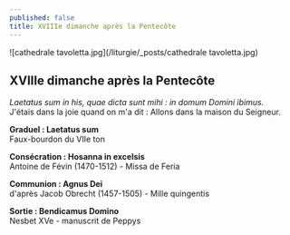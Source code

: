 ```yaml
---
published: false
title: XVIIIe dimanche après la Pentecôte
---
```


![cathedrale tavoletta.jpg](/liturgie/_posts/cathedrale tavoletta.jpg)

## XVIIIe dimanche après la Pentecôte

*Laetatus sum in his, quae dicta sunt mihi : in domum Domini ibimus.*  
J'étais dans la joie quand on m'a dit : Allons dans la maison du Seigneur.

**Graduel : Laetatus sum**  
Faux-bourdon du VIIe ton

**Consécration : Hosanna in excelsis**  
Antoine de Févin (1470-1512) - Missa de Feria

**Communion : Agnus Dei**  
d'après Jacob Obrecht (1457-1505) - Mille quingentis

**Sortie : Bendicamus Domino**  
Nesbet XVe - manuscrit de Peppys